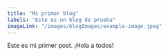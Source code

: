 ```yaml
---
title: "Mi primer blog"
labels: "Este es un blog de prueba"
imageLink: "/images/blogImages/example-image.jpeg"
---
```


Este es mi primer post.
¡Hola a todos!
